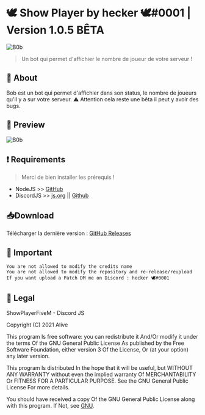 # 🕊 Show Player by hecker 🕊#0001 | Version 1.0.5 BÊTA
![B0b](https://cdn.aliverp.ovh/bob/bob-update-1.0.5.png)

> Un bot qui permet d'affichier le nombre de joueur de votre serveur !

## 📍 About
Bob est un bot qui permet d'affichier dans son status, le nombre de joueurs qu'il y a sur votre serveur.
 ⚠️ Attention cela reste une bêta il peut y avoir des bugs.
 
 ## 👀 Preview
 ![B0b](https://cdn.aliverp.ovh/bob/bob-show-player.png)

## ❗ Requirements
> Merci de bien installer les prérequis !
- NodeJS >> [GitHub](https://nodejs.org)
- DiscordJS >> [js.org](https://discord.js.org) || [Github](https://github.com/discordjs/discord.js/)

## 📥Download
Télécharger la dernière version : [GitHub Releases](https://github.com/ERROR666exe/ShowPlayerFiveM/releases)

## 🦺 Important
```Alive Korp™
You are not allowed to modify the credits name
You are not allowed to modify the repository and re-release/reupload
If you want upload a Patch DM me on Discord : hecker 🕊#0001
```

## 📏 Legal
ShowPlayerFiveM - Discord JS

Copyright (C) 2021 Alive

This program Is free software: you can redistribute it And/Or modify it under the terms Of the GNU General Public License As published by the Free Software Foundation, either version 3 Of the License, Or (at your option) any later version.

This program Is distributed In the hope that it will be useful, but WITHOUT ANY WARRANTY without even the implied warranty Of MERCHANTABILITY Or FITNESS FOR A PARTICULAR PURPOSE. See the GNU General Public License For more details.

You should have received a copy Of the GNU General Public License along with this program. If Not, see [GNU](http://www.gnu.org/licenses/).
